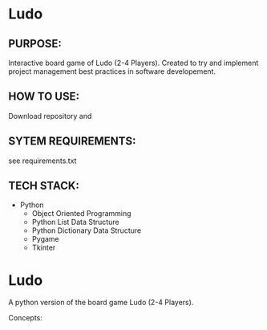 # Ludo

## PURPOSE:
Interactive board game of Ludo (2-4 Players). Created to try and implement project management best practices in software developement.

## HOW TO USE: 
Download repository and 

## SYTEM REQUIREMENTS: 
see requirements.txt

## TECH STACK: 
- Python
  - Object Oriented Programming 
  - Python List Data Structure
  - Python Dictionary Data Structure
  - Pygame
  - Tkinter


# Ludo
A python version of the board game Ludo (2-4 Players).

Concepts: 
